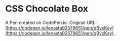 # CSS Chocolate Box

A Pen created on CodePen.io. Original URL: [https://codepen.io/lenasta92579651/pen/qByxKay](https://codepen.io/lenasta92579651/pen/qByxKay).

